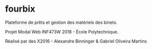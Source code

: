 # fourbix

Plateforme de prêts et gestion des matériels des binets.

Projet Modal Web INF473W 2018 - École Polytechnique.

Réalisé par des X2016 - Alexandre Binninger & Gabriel Oliveira Martins
